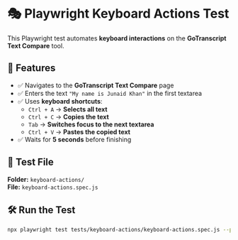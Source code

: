 # 🎭 Playwright Keyboard Actions Test

This Playwright test automates **keyboard interactions** on the **GoTranscript Text Compare** tool.

## 📌 Features

- ✅ Navigates to the **GoTranscript Text Compare** page
- ✅ Enters the text `"My name is Junaid Khan"` in the first textarea
- ✅ Uses **keyboard shortcuts**:
  - `Ctrl + A` → **Selects all text**
  - `Ctrl + C` → **Copies the text**
  - `Tab` → **Switches focus to the next textarea**
  - `Ctrl + V` → **Pastes the copied text**
- ✅ Waits for **5 seconds** before finishing

## 📂 Test File

**Folder:** `keyboard-actions/`  
**File:** `keyboard-actions.spec.js`

## 🛠 Run the Test

```sh
npx playwright test tests/keyboard-actions/keyboard-actions.spec.js --project chromium --headed
```
